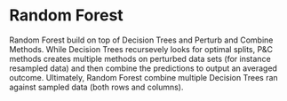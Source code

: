 # Random Forest
Random Forest build on top of Decision Trees and Perturb and Combine Methods. While Decision Trees recursevely looks for optimal splits, P&C methods creates multiple methods on perturbed data sets (for instance resampled data) and then combine the predictions to output an averaged outcome. Ultimately, Random Forest combine multiple Decision Trees ran against sampled data (both rows and columns). 
